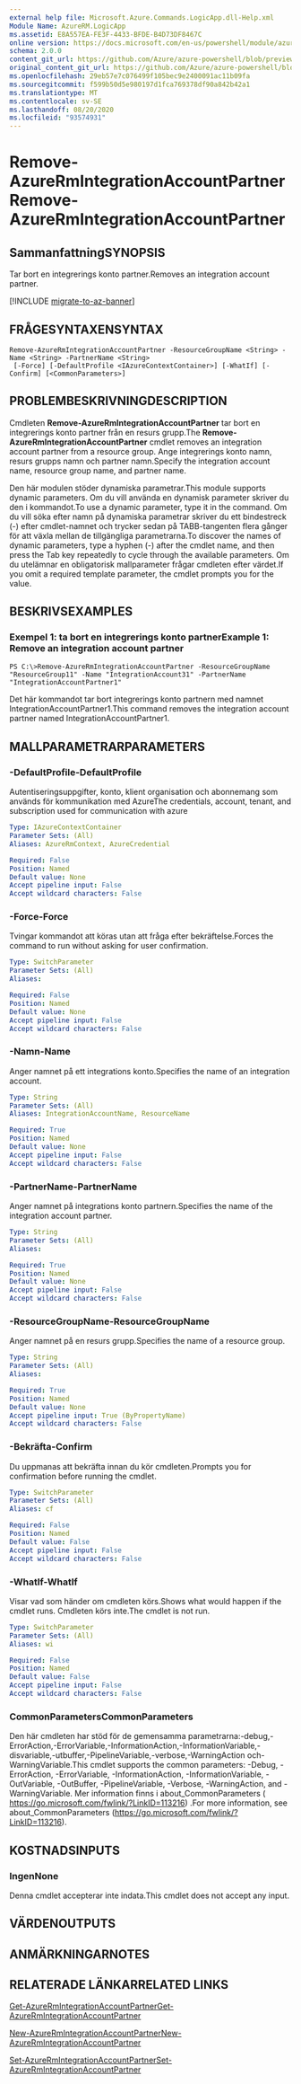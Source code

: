 ```yaml
---
external help file: Microsoft.Azure.Commands.LogicApp.dll-Help.xml
Module Name: AzureRM.LogicApp
ms.assetid: E8A557EA-FE3F-4433-BFDE-B4D73DF8467C
online version: https://docs.microsoft.com/en-us/powershell/module/azurerm.logicapp/remove-azurermintegrationaccountpartner
schema: 2.0.0
content_git_url: https://github.com/Azure/azure-powershell/blob/preview/src/ResourceManager/LogicApp/Commands.LogicApp/help/Remove-AzureRmIntegrationAccountPartner.md
original_content_git_url: https://github.com/Azure/azure-powershell/blob/preview/src/ResourceManager/LogicApp/Commands.LogicApp/help/Remove-AzureRmIntegrationAccountPartner.md
ms.openlocfilehash: 29eb57e7c076499f105bec9e2400091ac11b09fa
ms.sourcegitcommit: f599b50d5e980197d1fca769378df90a842b42a1
ms.translationtype: MT
ms.contentlocale: sv-SE
ms.lasthandoff: 08/20/2020
ms.locfileid: "93574931"
---
```

# <span data-ttu-id="b2a69-101">Remove-AzureRmIntegrationAccountPartner</span><span class="sxs-lookup"><span data-stu-id="b2a69-101">Remove-AzureRmIntegrationAccountPartner</span></span>

## <span data-ttu-id="b2a69-102">Sammanfattning</span><span class="sxs-lookup"><span data-stu-id="b2a69-102">SYNOPSIS</span></span>
<span data-ttu-id="b2a69-103">Tar bort en integrerings konto partner.</span><span class="sxs-lookup"><span data-stu-id="b2a69-103">Removes an integration account partner.</span></span>

[!INCLUDE [migrate-to-az-banner](../../includes/migrate-to-az-banner.md)]

## <span data-ttu-id="b2a69-104">FRÅGESYNTAXEN</span><span class="sxs-lookup"><span data-stu-id="b2a69-104">SYNTAX</span></span>

```
Remove-AzureRmIntegrationAccountPartner -ResourceGroupName <String> -Name <String> -PartnerName <String>
 [-Force] [-DefaultProfile <IAzureContextContainer>] [-WhatIf] [-Confirm] [<CommonParameters>]
```

## <span data-ttu-id="b2a69-105">PROBLEMBESKRIVNING</span><span class="sxs-lookup"><span data-stu-id="b2a69-105">DESCRIPTION</span></span>
<span data-ttu-id="b2a69-106">Cmdleten **Remove-AzureRmIntegrationAccountPartner** tar bort en integrerings konto partner från en resurs grupp.</span><span class="sxs-lookup"><span data-stu-id="b2a69-106">The **Remove-AzureRmIntegrationAccountPartner** cmdlet removes an integration account partner from a resource group.</span></span>
<span data-ttu-id="b2a69-107">Ange integrerings konto namn, resurs grupps namn och partner namn.</span><span class="sxs-lookup"><span data-stu-id="b2a69-107">Specify the integration account name, resource group name, and partner name.</span></span>

<span data-ttu-id="b2a69-108">Den här modulen stöder dynamiska parametrar.</span><span class="sxs-lookup"><span data-stu-id="b2a69-108">This module supports dynamic parameters.</span></span>
<span data-ttu-id="b2a69-109">Om du vill använda en dynamisk parameter skriver du den i kommandot.</span><span class="sxs-lookup"><span data-stu-id="b2a69-109">To use a dynamic parameter, type it in the command.</span></span>
<span data-ttu-id="b2a69-110">Om du vill söka efter namn på dynamiska parametrar skriver du ett bindestreck (-) efter cmdlet-namnet och trycker sedan på TABB-tangenten flera gånger för att växla mellan de tillgängliga parametrarna.</span><span class="sxs-lookup"><span data-stu-id="b2a69-110">To discover the names of dynamic parameters, type a hyphen (-) after the cmdlet name, and then press the Tab key repeatedly to cycle through the available parameters.</span></span>
<span data-ttu-id="b2a69-111">Om du utelämnar en obligatorisk mallparameter frågar cmdleten efter värdet.</span><span class="sxs-lookup"><span data-stu-id="b2a69-111">If you omit a required template parameter, the cmdlet prompts you for the value.</span></span>

## <span data-ttu-id="b2a69-112">BESKRIVS</span><span class="sxs-lookup"><span data-stu-id="b2a69-112">EXAMPLES</span></span>

### <span data-ttu-id="b2a69-113">Exempel 1: ta bort en integrerings konto partner</span><span class="sxs-lookup"><span data-stu-id="b2a69-113">Example 1: Remove an integration account partner</span></span>
```
PS C:\>Remove-AzureRmIntegrationAccountPartner -ResourceGroupName "ResourceGroup11" -Name "IntegrationAccount31" -PartnerName "IntegrationAccountPartner1"
```

<span data-ttu-id="b2a69-114">Det här kommandot tar bort integrerings konto partnern med namnet IntegrationAccountPartner1.</span><span class="sxs-lookup"><span data-stu-id="b2a69-114">This command removes the integration account partner named IntegrationAccountPartner1.</span></span>

## <span data-ttu-id="b2a69-115">MALLPARAMETRAR</span><span class="sxs-lookup"><span data-stu-id="b2a69-115">PARAMETERS</span></span>

### <span data-ttu-id="b2a69-116">-DefaultProfile</span><span class="sxs-lookup"><span data-stu-id="b2a69-116">-DefaultProfile</span></span>
<span data-ttu-id="b2a69-117">Autentiseringsuppgifter, konto, klient organisation och abonnemang som används för kommunikation med Azure</span><span class="sxs-lookup"><span data-stu-id="b2a69-117">The credentials, account, tenant, and subscription used for communication with azure</span></span>

```yaml
Type: IAzureContextContainer
Parameter Sets: (All)
Aliases: AzureRmContext, AzureCredential

Required: False
Position: Named
Default value: None
Accept pipeline input: False
Accept wildcard characters: False
```

### <span data-ttu-id="b2a69-118">-Force</span><span class="sxs-lookup"><span data-stu-id="b2a69-118">-Force</span></span>
<span data-ttu-id="b2a69-119">Tvingar kommandot att köras utan att fråga efter bekräftelse.</span><span class="sxs-lookup"><span data-stu-id="b2a69-119">Forces the command to run without asking for user confirmation.</span></span>

```yaml
Type: SwitchParameter
Parameter Sets: (All)
Aliases: 

Required: False
Position: Named
Default value: None
Accept pipeline input: False
Accept wildcard characters: False
```

### <span data-ttu-id="b2a69-120">-Namn</span><span class="sxs-lookup"><span data-stu-id="b2a69-120">-Name</span></span>
<span data-ttu-id="b2a69-121">Anger namnet på ett integrations konto.</span><span class="sxs-lookup"><span data-stu-id="b2a69-121">Specifies the name of an integration account.</span></span>

```yaml
Type: String
Parameter Sets: (All)
Aliases: IntegrationAccountName, ResourceName

Required: True
Position: Named
Default value: None
Accept pipeline input: False
Accept wildcard characters: False
```

### <span data-ttu-id="b2a69-122">-PartnerName</span><span class="sxs-lookup"><span data-stu-id="b2a69-122">-PartnerName</span></span>
<span data-ttu-id="b2a69-123">Anger namnet på integrations konto partnern.</span><span class="sxs-lookup"><span data-stu-id="b2a69-123">Specifies the name of the integration account partner.</span></span>

```yaml
Type: String
Parameter Sets: (All)
Aliases: 

Required: True
Position: Named
Default value: None
Accept pipeline input: False
Accept wildcard characters: False
```

### <span data-ttu-id="b2a69-124">-ResourceGroupName</span><span class="sxs-lookup"><span data-stu-id="b2a69-124">-ResourceGroupName</span></span>
<span data-ttu-id="b2a69-125">Anger namnet på en resurs grupp.</span><span class="sxs-lookup"><span data-stu-id="b2a69-125">Specifies the name of a resource group.</span></span>

```yaml
Type: String
Parameter Sets: (All)
Aliases: 

Required: True
Position: Named
Default value: None
Accept pipeline input: True (ByPropertyName)
Accept wildcard characters: False
```

### <span data-ttu-id="b2a69-126">-Bekräfta</span><span class="sxs-lookup"><span data-stu-id="b2a69-126">-Confirm</span></span>
<span data-ttu-id="b2a69-127">Du uppmanas att bekräfta innan du kör cmdleten.</span><span class="sxs-lookup"><span data-stu-id="b2a69-127">Prompts you for confirmation before running the cmdlet.</span></span>

```yaml
Type: SwitchParameter
Parameter Sets: (All)
Aliases: cf

Required: False
Position: Named
Default value: False
Accept pipeline input: False
Accept wildcard characters: False
```

### <span data-ttu-id="b2a69-128">-WhatIf</span><span class="sxs-lookup"><span data-stu-id="b2a69-128">-WhatIf</span></span>
<span data-ttu-id="b2a69-129">Visar vad som händer om cmdleten körs.</span><span class="sxs-lookup"><span data-stu-id="b2a69-129">Shows what would happen if the cmdlet runs.</span></span>
<span data-ttu-id="b2a69-130">Cmdleten körs inte.</span><span class="sxs-lookup"><span data-stu-id="b2a69-130">The cmdlet is not run.</span></span>

```yaml
Type: SwitchParameter
Parameter Sets: (All)
Aliases: wi

Required: False
Position: Named
Default value: False
Accept pipeline input: False
Accept wildcard characters: False
```

### <span data-ttu-id="b2a69-131">CommonParameters</span><span class="sxs-lookup"><span data-stu-id="b2a69-131">CommonParameters</span></span>
<span data-ttu-id="b2a69-132">Den här cmdleten har stöd för de gemensamma parametrarna:-debug,-ErrorAction,-ErrorVariable,-InformationAction,-InformationVariable,-disvariable,-utbuffer,-PipelineVariable,-verbose,-WarningAction och-WarningVariable.</span><span class="sxs-lookup"><span data-stu-id="b2a69-132">This cmdlet supports the common parameters: -Debug, -ErrorAction, -ErrorVariable, -InformationAction, -InformationVariable, -OutVariable, -OutBuffer, -PipelineVariable, -Verbose, -WarningAction, and -WarningVariable.</span></span> <span data-ttu-id="b2a69-133">Mer information finns i about_CommonParameters ( https://go.microsoft.com/fwlink/?LinkID=113216) .</span><span class="sxs-lookup"><span data-stu-id="b2a69-133">For more information, see about_CommonParameters (https://go.microsoft.com/fwlink/?LinkID=113216).</span></span>

## <span data-ttu-id="b2a69-134">KOSTNADS</span><span class="sxs-lookup"><span data-stu-id="b2a69-134">INPUTS</span></span>

### <span data-ttu-id="b2a69-135">Ingen</span><span class="sxs-lookup"><span data-stu-id="b2a69-135">None</span></span>
<span data-ttu-id="b2a69-136">Denna cmdlet accepterar inte indata.</span><span class="sxs-lookup"><span data-stu-id="b2a69-136">This cmdlet does not accept any input.</span></span>

## <span data-ttu-id="b2a69-137">VÄRDEN</span><span class="sxs-lookup"><span data-stu-id="b2a69-137">OUTPUTS</span></span>

## <span data-ttu-id="b2a69-138">ANMÄRKNINGAR</span><span class="sxs-lookup"><span data-stu-id="b2a69-138">NOTES</span></span>

## <span data-ttu-id="b2a69-139">RELATERADE LÄNKAR</span><span class="sxs-lookup"><span data-stu-id="b2a69-139">RELATED LINKS</span></span>

[<span data-ttu-id="b2a69-140">Get-AzureRmIntegrationAccountPartner</span><span class="sxs-lookup"><span data-stu-id="b2a69-140">Get-AzureRmIntegrationAccountPartner</span></span>](./Get-AzureRmIntegrationAccountPartner.md)

[<span data-ttu-id="b2a69-141">New-AzureRmIntegrationAccountPartner</span><span class="sxs-lookup"><span data-stu-id="b2a69-141">New-AzureRmIntegrationAccountPartner</span></span>](./New-AzureRmIntegrationAccountPartner.md)

[<span data-ttu-id="b2a69-142">Set-AzureRmIntegrationAccountPartner</span><span class="sxs-lookup"><span data-stu-id="b2a69-142">Set-AzureRmIntegrationAccountPartner</span></span>](./Set-AzureRmIntegrationAccountPartner.md)


